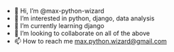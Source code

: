 - 👋 Hi, I’m @max-python-wizard
- 👀 I’m interested in python, django, data analysis
- 🌱 I’m currently learning django
- 💞️ I’m looking to collaborate on all of the above
- 📫 How to reach me max.python.wizard@gmail.com

<!---
max-python-wizard/max-python-wizard is a ✨ special ✨ repository because its `README.md` (this file) appears on your GitHub profile.
You can click the Preview link to take a look at your changes.
--->
